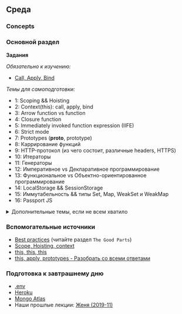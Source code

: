 ## Среда


### Concepts

### Основной раздел

**Задания**

*Обязательно к изучению:*
- [Call, Apply, Bind](https://www.codingame.com/playgrounds/9799/learn-solve-call-apply-and-bind-methods-in-javascript)


*Темы для самоподготовки:*
- 1: Scoping && Hoisting
- 2: Context(this): call, apply, bind
- 3: Arrow function vs function
- 4: Closure function
- 5: Immediately invoked function expression (IIFE)
- 6: Strict mode
- 7: Prototypes (__proto__, prototype)
- 8: Каррирование функций 
- 9: HTTP-протокол (из чего состоит, различные headers, HTTPS)
- 10: Итераторы
- 11: Генераторы
- 12: Императивное vs Декларативное программирование
- 13: Функциональное vs Объектно-ориентированное программирование
- 14: LocalStorage && SessionStorage
- 15: Иммутабельность && типы Set, Map, WeakSet и WeakMap
- 16: Passport JS

<details>
  <summary>Дополнительные темы, если не всем хватило</summary>
  
    - 17: Referential transparency and pure functions
    - 18: RxJS
    - 19: Как читать официальную спецификацию ECMAScript на примере цикла for
    - 20: Монады в JS
    - 21: Node.JS Streams
    - 22: Node.JS C++ Addons
    - 23: Node.JS EventEmitter
    - 24: Node.JS Worker Threads
   
</details>


### Вспомогательные источники

- [Best practices](http://jstherightway.org/) (читайте раздел `The Good Parts`)
- [Scope, Hoisting, context](https://www.sitepoint.com/5-typical-javascript-interview-exercises/)
- [this, this, this](https://www.sitepoint.com/mastering-javascripts-this-keyword/)
- [this, apply, prototypes - Разобрать со всеми ответами](https://stackoverflow.com/questions/16226751/what-is-a-best-practice-for-ensuring-this-context-in-javascript)

### Подготовка к завтрашнему дню

* [.env](https://github.com/motdotla/dotenv)
* [Heroku](https://devcenter.heroku.com/articles/getting-started-with-nodejs)
* [Mongo Atlas](https://docs.atlas.mongodb.com/getting-started/)
* Наши прошлые лекции: [Женя (2019-11)](https://youtu.be/ZjgiAvkdSQ4)

